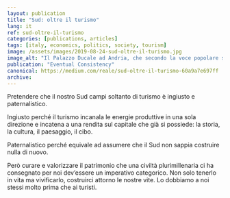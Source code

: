 ```yaml
---
layout: publication
title: "Sud: oltre il turismo"
lang: it
ref: sud-oltre-il-turismo
categories: [publications, articles]
tags: [italy, economics, politics, society, tourism]
image: /assets/images/2019-08-24-sud-oltre-il-turismo.jpg
image_alt: "Il Palazzo Ducale ad Andria, che secondo la voce popolare sarebbe munito di un collegamento sotterraneo con Castel del Monte"
publication: "Eventual Consistency"
canonical: https://medium.com/reale/sud-oltre-il-turismo-60a9a7e697ff
archive:
---
```


Pretendere che il nostro Sud campi soltanto di turismo è ingiusto e paternalistico.

Ingiusto perché il turismo incanala le energie produttive in una sola direzione e incatena a una rendita sul capitale che già si possiede: la storia, la cultura, il paesaggio, il cibo.

Paternalistico perché equivale ad assumere che il Sud non sappia costruire nulla di nuovo.

Però curare e valorizzare il patrimonio che una civiltà plurimillenaria ci ha consegnato per noi dev’essere un imperativo categorico. Non solo tenerlo in vita ma vivificarlo, costruirci attorno le nostre vite. Lo dobbiamo a noi stessi molto prima che ai turisti.
